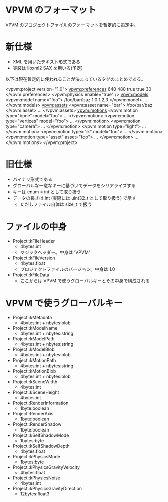 VPVM のフォーマット
===================

VPVM のプロジェクトファイルのフォーマットを暫定的に策定中。

新仕様
======
  - XML を用いたテキスト形式である
  - 実装は libxml2 SAX を用いる(予定)

以下は現在暫定的に使われることが決まっているタグのまとめである。

<vpvm:project version="1.0">
  <vpvm:preferences>
    <width>640</width>
    <height>480</height>
    <showInformation>true</showInformation>
    <showGrid>true</showGrid>
    <preferredFPS>30</preferredFPS>
  </vpvm:preferences>
  <vpvm:physics enable="true" />
  <vpvm:models>
    <vpvm:model name="foo">
      <path>/foo/bar/baz</path>
      <edge>1.0</edge>
      <position>1,2,3</position>
    </vpvm:model>
    ...
  </vpvm:models>
  <vpvm:assets>
    <vpvm:asset name="bar">
      <path>/foo/bar/baz</path>
    </vpvm:asset>
    ...
  </vpvm:assets>
  <vpvm:motions>
    <vpvm:motion type="bone" model="foo">
      <keyframe name="foo" index="0" position="1,2,3" rotation="1,2,3"
        interpolation="1,2,3,4,5,6,7,8,9,10,11,12,13,14,15,16" />
      ...
    </vpvm:motion>
    <vpvm:motion type="vertices" model="foo">
      <keyframe name="foo" index="0" weight="1.0" />
      ...
    </vpvm:motion>
    <vpvm:motion type="camera">
      <keyframe index="0" position="1,2,3" rotation="1,2,3" distance="0" fovy="0"
        interpolation="1,2,3,4,5,6,7,8,9,10,11,12,13,14,15,16,17,18,19,20,21,22,23,24" />
      ...
    </vpvm:motion>
    <vpvm:motion type="light">
      <keyframe index="0" color="1,2,3" direction="1,2,3" />
      ...
    </vpvm:motion>
    <vpvm:motion type="ik" model="foo">
      <keyframe name="foo" index="0" enable="true" />
      ...
    </vpvm:motion>
    <vpvm:motion type="asset" asset="foo">
      <keyframe index="0" visible="true" model="null" bone="null" position="1,2,3"
        rotation="1,2,3" scale="10.0" opacity="1.0" />
      ...
    </vpvm:motion>
    ...
  </vpvm:motions>
</vpvm:project>

旧仕様
======
  - バイナリ形式である
  - グローバルな一意なキーに基づいてデータをシリアライズする
  - キーは enum = int として取り扱う
  - データの長さは int (実際には uint32_t として取り扱う) で示す
    - ただしファイル自体は size_t で扱う

# ファイルの中身

  - Project::kFileHeader
    - 4bytes:int
    - マジックヘッダー。中身は 'VPVM'
  - Project::kFileVersion
    - 4bytes:float
    - プロジェクトファイルのバージョン。中身は 1.0
  - Project::kFileData
    - ここからは VPVM で使うグローバルキーとその中身で構成される

# VPVM で使うグローバルキー

  - Project::kMetadata
    - 4bytes:int + nbytes:blob
  - Project::kModelName
    - 4bytes:int + nbytes:string
  - Project::kModelPath
    - 4bytes:int + nbytes:string
  - Project::kModelBlob
    - 4bytes:int + nbytes:blob
  - Project::kMotionPath
    - 4bytes:int + nbytes:string
  - Project::kMotionBlob
    - 4bytes:int + nbytes:blob
  - Project::kSceneWidth
    - 4bytes:int
  - Project::kSceneHeight
    - 4bytes:int
  - Project::RenderInformation
    - 1byte:boolean
  - Project::RenderAxis
    - 1byte:boolean
  - Project::RenderShadow
    - 1byte:boolean
  - Project::kSelfShadowMode
    - 1bytes:byte
  - Project::kSelfShadowDepth
    - 4bytes:float
  - Project::kPhysicsMode
    - 1bytes:byte
  - Project::kPhysicsGravityVelocity
    - 4bytes:float
  - Project::kPhysicsNoise
    - 4bytes:int
  - Project::kPhysicsGravityDirection
    - 12bytes:float3

